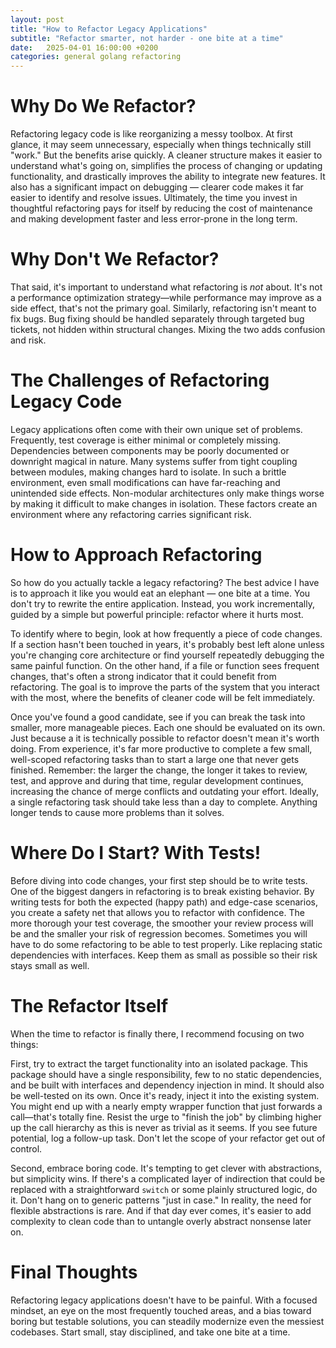```yaml
---
layout: post
title: "How to Refactor Legacy Applications"
subtitle: "Refactor smarter, not harder - one bite at a time"
date:   2025-04-01 16:00:00 +0200
categories: general golang refactoring
---
```


# Why Do We Refactor?
Refactoring legacy code is like reorganizing a messy toolbox. At first glance, it may seem unnecessary, especially when things technically still "work." But the benefits arise quickly. A cleaner structure makes it easier to understand what's going on, simplifies the process of changing or updating functionality, and drastically improves the ability to integrate new features. It also has a significant impact on debugging — clearer code makes it far easier to identify and resolve issues. Ultimately, the time you invest in thoughtful refactoring pays for itself by reducing the cost of maintenance and making development faster and less error-prone in the long term.

# Why Don't We Refactor?
That said, it's important to understand what refactoring is *not* about. It's not a performance optimization strategy—while performance may improve as a side effect, that's not the primary goal. Similarly, refactoring isn't meant to fix bugs. Bug fixing should be handled separately through targeted bug tickets, not hidden within structural changes. Mixing the two adds confusion and risk.

# The Challenges of Refactoring Legacy Code
Legacy applications often come with their own unique set of problems. Frequently, test coverage is either minimal or completely missing. Dependencies between components may be poorly documented or downright magical in nature. Many systems suffer from tight coupling between modules, making changes hard to isolate. In such a brittle environment, even small modifications can have far-reaching and unintended side effects. Non-modular architectures only make things worse by making it difficult to make changes in isolation. These factors create an environment where any refactoring carries significant risk.

# How to Approach Refactoring
So how do you actually tackle a legacy refactoring? The best advice I have is to approach it like you would eat an elephant — one bite at a time. You don't try to rewrite the entire application. Instead, you work incrementally, guided by a simple but powerful principle: refactor where it hurts most.

To identify where to begin, look at how frequently a piece of code changes. If a section hasn't been touched in years, it's probably best left alone unless you're changing core architecture or find yourself repeatedly debugging the same painful function. On the other hand, if a file or function sees frequent changes, that's often a strong indicator that it could benefit from refactoring. The goal is to improve the parts of the system that you interact with the most, where the benefits of cleaner code will be felt immediately.

Once you've found a good candidate, see if you can break the task into smaller, more manageable pieces. Each one should be evaluated on its own. Just because a it is technically possible to refactor doesn't mean it's worth doing. From experience, it's far more productive to complete a few small, well-scoped refactoring tasks than to start a large one that never gets finished. Remember: the larger the change, the longer it takes to review, test, and approve and during that time, regular development continues, increasing the chance of merge conflicts and outdating your effort. Ideally, a single refactoring task should take less than a day to complete. Anything longer tends to cause more problems than it solves.

# Where Do I Start? With Tests!
Before diving into code changes, your first step should be to write tests. One of the biggest dangers in refactoring is to break existing behavior. By writing tests for both the expected (happy path) and edge-case scenarios, you create a safety net that allows you to refactor with confidence. The more thorough your test coverage, the smoother your review process will be and the smaller your risk of regression becomes.
Sometimes you will have to do some refactoring to be able to test properly. Like replacing static dependencies with interfaces. Keep them as small as possible so their risk stays small as well.

# The Refactor Itself
When the time to refactor is finally there, I recommend focusing on two things:

First, try to extract the target functionality into an isolated package. This package should have a single responsibility, few to no static dependencies, and be built with interfaces and dependency injection in mind. It should also be well-tested on its own. Once it's ready, inject it into the existing system. You might end up with a nearly empty wrapper function that just forwards a call—that's totally fine. Resist the urge to "finish the job" by climbing higher up the call hierarchy as this is never as trivial as it seems. If you see future potential, log a follow-up task. Don't let the scope of your refactor get out of control.

Second, embrace boring code. It's tempting to get clever with abstractions, but simplicity wins. If there's a complicated layer of indirection that could be replaced with a straightforward `switch` or some plainly structured logic, do it. Don't hang on to generic patterns "just in case." In reality, the need for flexible abstractions is rare. And if that day ever comes, it's easier to add complexity to clean code than to untangle overly abstract nonsense later on.

# Final Thoughts
Refactoring legacy applications doesn't have to be painful. With a focused mindset, an eye on the most frequently touched areas, and a bias toward boring but testable solutions, you can steadily modernize even the messiest codebases. Start small, stay disciplined, and take one bite at a time.
